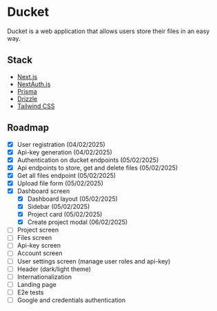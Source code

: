 # Ducket

Ducket is a web application that allows users store their files in an easy way.

## Stack

- [Next.js](https://nextjs.org)
- [NextAuth.js](https://next-auth.js.org)
- [Prisma](https://prisma.io)
- [Drizzle](https://orm.drizzle.team)
- [Tailwind CSS](https://tailwindcss.com)

## Roadmap

- [x] User registration (04/02/2025)
- [x] Api-key generation (04/02/2025)
- [x] Authentication on ducket endpoints (05/02/2025)
- [x] Api endpoints to store, get and delete files (05/02/2025)
- [x] Get all files endpoint (05/02/2025)
- [x] Upload file form (05/02/2025)
- [x] Dashboard screen
  - [x] Dashboard layout (05/02/2025)
  - [x] Sidebar (05/02/2025)
  - [x] Project card (05/02/2025)
  - [x] Create project modal (06/02/2025)
- [ ] Project screen
- [ ] Files screen
- [ ] Api-key screen
- [ ] Account screen
- [ ] User settings screen (manage user roles and api-key)
- [ ] Header (dark/light theme)
- [ ] Internationalization
- [ ] Landing page
- [ ] E2e tests
- [ ] Google and credentials authentication
